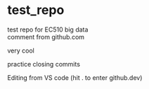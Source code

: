 # test_repo
test repo for EC510 big data  
comment from github.com

very cool

practice closing commits  


Editing from VS code (hit . to enter github.dev)  
